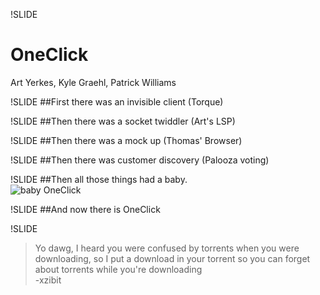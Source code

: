 !SLIDE
# OneClick
Art Yerkes, Kyle Graehl, Patrick Williams

!SLIDE
##First there was an invisible client (Torque)

!SLIDE
##Then there was a socket twiddler (Art's LSP)

!SLIDE
##Then there was a mock up (Thomas' Browser)

!SLIDE
##Then there was customer discovery (Palooza voting)

!SLIDE
##Then all those things had a baby.  
![baby OneClick](../img/angry_baby.jpg)

!SLIDE
##And now there is OneClick

!SLIDE
> Yo dawg, I heard you were confused by torrents when you were downloading, so I put a download in your torrent so you can forget about torrents while you're downloading  
-xzibit